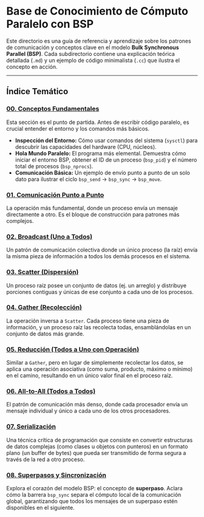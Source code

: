 # Base de Conocimiento de Cómputo Paralelo con BSP

Este directorio es una guía de referencia y aprendizaje sobre los patrones de comunicación y conceptos clave en el modelo **Bulk Synchronous Parallel (BSP)**. Cada subdirectorio contiene una explicación teórica detallada (`.md`) y un ejemplo de código minimalista (`.cc`) que ilustra el concepto en acción.

---

## Índice Temático

### [00. Conceptos Fundamentales](./00_Conceptos_Fundamentales/)
Esta sección es el punto de partida. Antes de escribir código paralelo, es crucial entender el entorno y los comandos más básicos.
-   **Inspección del Entorno:** Cómo usar comandos del sistema (`sysctl`) para descubrir las capacidades del hardware (CPU, núcleos).
-   **Hola Mundo Paralelo:** El programa más elemental. Demuestra cómo iniciar el entorno BSP, obtener el ID de un proceso (`bsp_pid`) y el número total de procesos (`bsp_nprocs`).
-   **Comunicación Básica:** Un ejemplo de envío punto a punto de un solo dato para ilustrar el ciclo `bsp_send` -> `bsp_sync` -> `bsp_move`.

### [01. Comunicación Punto a Punto](./01_Punto_a_Punto/explicacion.md)
La operación más fundamental, donde un proceso envía un mensaje directamente a otro. Es el bloque de construcción para patrones más complejos.

### [02. Broadcast (Uno a Todos)](./02_Broadcast/explicacion.md)
Un patrón de comunicación colectiva donde un único proceso (la raíz) envía la misma pieza de información a todos los demás procesos en el sistema.

### [03. Scatter (Dispersión)](./03_Scatter/explicacion.md)
Un proceso raíz posee un conjunto de datos (ej. un arreglo) y distribuye porciones contiguas y únicas de ese conjunto a cada uno de los procesos.

### [04. Gather (Recolección)](./04_Gather/explicacion.md)
La operación inversa a `Scatter`. Cada proceso tiene una pieza de información, y un proceso raíz las recolecta todas, ensamblándolas en un conjunto de datos más grande.

### [05. Reducción (Todos a Uno con Operación)](./05_Reduccion/explicacion.md)
Similar a `Gather`, pero en lugar de simplemente recolectar los datos, se aplica una operación asociativa (como suma, producto, máximo o mínimo) en el camino, resultando en un único valor final en el proceso raíz.

### [06. All-to-All (Todos a Todos)](./06_All_to_All/explicacion.md)
El patrón de comunicación más denso, donde cada procesador envía un mensaje individual y único a cada uno de los otros procesadores.

### [07. Serialización](./07_Serializacion/explicacion.md)
Una técnica crítica de programación que consiste en convertir estructuras de datos complejas (como clases u objetos con punteros) en un formato plano (un buffer de bytes) que pueda ser transmitido de forma segura a través de la red a otro proceso.

### [08. Superpasos y Sincronización](./08_Superpasos_y_Sincronizacion/explicacion.md)
Explora el corazón del modelo BSP: el concepto de **superpaso**. Aclara cómo la barrera `bsp_sync` separa el cómputo local de la comunicación global, garantizando que todos los mensajes de un superpaso estén disponibles en el siguiente. 